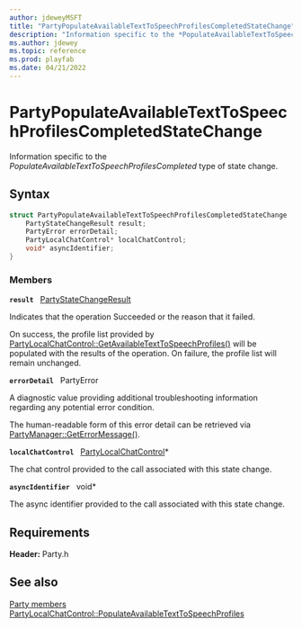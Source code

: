 ```yaml
---
author: jdeweyMSFT
title: "PartyPopulateAvailableTextToSpeechProfilesCompletedStateChange"
description: "Information specific to the *PopulateAvailableTextToSpeechProfilesCompleted* type of state change."
ms.author: jdewey
ms.topic: reference
ms.prod: playfab
ms.date: 04/21/2022
---
```


# PartyPopulateAvailableTextToSpeechProfilesCompletedStateChange  

Information specific to the *PopulateAvailableTextToSpeechProfilesCompleted* type of state change.  

## Syntax  
  
```cpp
struct PartyPopulateAvailableTextToSpeechProfilesCompletedStateChange : PartyStateChange {  
    PartyStateChangeResult result;  
    PartyError errorDetail;  
    PartyLocalChatControl* localChatControl;  
    void* asyncIdentifier;  
}  
```
  
### Members  
  
**`result`** &nbsp; [PartyStateChangeResult](../enums/partystatechangeresult.md)  
  
Indicates that the operation Succeeded or the reason that it failed.
  
On success, the profile list provided by [PartyLocalChatControl::GetAvailableTextToSpeechProfiles()](../classes/PartyLocalChatControl/methods/partylocalchatcontrol_getavailabletexttospeechprofiles.md) will be populated with the results of the operation. On failure, the profile list will remain unchanged.
  
**`errorDetail`** &nbsp; PartyError  
  
A diagnostic value providing additional troubleshooting information regarding any potential error condition.
  
The human-readable form of this error detail can be retrieved via [PartyManager::GetErrorMessage()](../classes/PartyManager/methods/partymanager_geterrormessage.md).
  
**`localChatControl`** &nbsp; [PartyLocalChatControl](../classes/PartyLocalChatControl/partylocalchatcontrol.md)*  
  
The chat control provided to the call associated with this state change.
  
**`asyncIdentifier`** &nbsp; void*  
  
The async identifier provided to the call associated with this state change.
  
  
## Requirements  
  
**Header:** Party.h
  
## See also  
[Party members](../party_members.md)  
[PartyLocalChatControl::PopulateAvailableTextToSpeechProfiles](../classes/PartyLocalChatControl/methods/partylocalchatcontrol_populateavailabletexttospeechprofiles.md)
  
  
